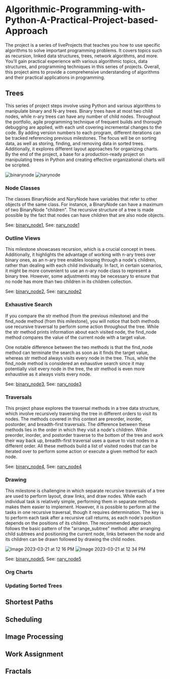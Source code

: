 # Algorithmic-Programming-with-Python-A-Practical-Project-based-Approach
The project is a series of liveProjects that teaches you how to use specific algorithms to solve important programming problems. It covers topics such as recursion, linked data structures, trees, network algorithms, and more. You'll gain practical experience with various algorithmic topics, data structures, and programming techniques in this series of projects. Overall, this project aims to provide a comprehensive understanding of algorithms and their practical applications in programming.

## Trees
This series of project steps involve using Python and various algorithms to manipulate binary and N-ary trees. Binary trees have at most two child nodes, while n-ary trees can have any number of child nodes. Throughout the portfolio, agile programming technique of frequent builds and thorough debugging are applied, with each unit covering incremental changes to the code. By adding version numbers to each program, different iterations can be tracked referencing previous milestones. The focus will be on sorting data, as well as storing, finding, and removing data in sorted trees. Additionally, it explores different layout approaches for organizing charts. By the end of the project, a base for a production-ready project on manipulating trees in Python and creating effective organizational charts will be scripted.

![binarynode](https://user-images.githubusercontent.com/104819501/226405840-0d9ee68a-d800-4d4b-9c86-beab32b2df2f.png) ![narynode](https://user-images.githubusercontent.com/104819501/226405963-d0abcfb4-40e4-42fd-a458-c3ca7967d172.png)



### Node Classes
The classes BinaryNode and NaryNode have variables that refer to other objects of the same class. For instance, a BinaryNode can have a maximum of two BinaryNode "children". The recursive structure of a tree is made possible by the fact that nodes can have children that are also node objects.

See: [binary_node1](https://github.com/sjord01/Algorithmic-Programming-with-Python-A-Practical-Project-based-Approach/blob/main/binary_node1.ipynb),
See: [nary_node1](https://github.com/sjord01/Algorithmic-Programming-with-Python-A-Practical-Project-based-Approach/blob/main/nary_node1.ipynb)
### Outline Views
This milestone showcases recursion, which is a crucial concept in trees. Additionally, it highlights the advantage of working with n-ary trees over binary ones, as an n-ary tree enables looping through a node's children, rather than dealing with each child individually. In fact, in certain scenarios, it might be more convenient to use an n-ary node class to represent a binary tree. However, some adjustments may be necessary to ensure that no node has more than two children in its children collection.

See: [binary_node2](https://github.com/sjord01/Algorithmic-Programming-with-Python-A-Practical-Project-based-Approach/blob/main/binary_node2.ipynb),
See: [nary_node2](https://github.com/sjord01/Algorithmic-Programming-with-Python-A-Practical-Project-based-Approach/blob/main/nary_node2.ipynb)
### Exhaustive Search
If you compare the str method (from the previous milestone) and the find_node method (from this milestone), you will notice that both methods use recursive traversal to perform some action throughout the tree. While the str method prints information about each visited node, the find_node method compares the value of the current node with a target value.

One notable difference between the two methods is that the find_node method can terminate the search as soon as it finds the target value, whereas str method always visits every node in the tree. Thus, while the find_node method is considered an exhaustive search since it may potentially visit every node in the tree, the str method is even more exhaustive as it always visits every node.

See: [binary_node3](https://github.com/sjord01/Algorithmic-Programming-with-Python-A-Practical-Project-based-Approach/blob/main/binary_node3.ipynb),
See: [nary_node3](https://github.com/sjord01/Algorithmic-Programming-with-Python-A-Practical-Project-based-Approach/blob/main/nary_node3.ipynb)
### Traversals
This project phase explores the traversal methods in a tree data structure, which involve recursively traversing the tree in different orders to visit its nodes. The methods covered in this context are preorder, inorder, postorder, and breadth-first traversals. The difference between these methods lies in the order in which they visit a node's children. While preorder, inorder, and postorder traverse to the bottom of the tree and work their way back up, breadth-first traversal uses a queue to visit nodes in a different order. All these methods build a list of visited nodes that can be iterated over to perform some action or execute a given method for each node.

See: [binary_node4](https://github.com/sjord01/Algorithmic-Programming-with-Python-A-Practical-Project-based-Approach/blob/main/binary_node4.ipynb),
See: [nary_node4](https://github.com/sjord01/Algorithmic-Programming-with-Python-A-Practical-Project-based-Approach/blob/main/nary_node4.ipynb)
### Drawing
This milestone is challengine in which separate recursive traversals of a tree are used to perform layout, draw links, and draw nodes. While each individual task is relatively simple, performing them in separate methods makes them easier to implement. However, it is possible to perform all the tasks in one recursive traversal, though it requires determination. The key is to perform each task after a recursive call returns, as each node's position depends on the positions of its children. The recommended approach follows the basic pattern of the "arrange_subtree" method: after arranging child subtrees and positioning the current node, links between the node and its children can be drawn followed by drawing the child nodes.

![Image 2023-03-21 at 12 16 PM](https://user-images.githubusercontent.com/104819501/226789277-d239eb62-a899-4620-beaf-970dc99f1277.jpeg)
![Image 2023-03-21 at 12 34 PM](https://user-images.githubusercontent.com/104819501/226789349-505e8b4c-b10f-453f-9049-c3c6e4de2bf5.jpeg)

See: [binary_node5](https://github.com/sjord01/Algorithmic-Programming-with-Python-A-Practical-Project-based-Approach/blob/main/binary_node5.ipynb),
See: [nary_node5](https://github.com/sjord01/Algorithmic-Programming-with-Python-A-Practical-Project-based-Approach/blob/main/nary_node5.ipynb)
### Org Charts
### Updating Sorted Trees

## Shortest Paths

## Scheduling

## Image Processing

## Work Assignment

## Fractals
